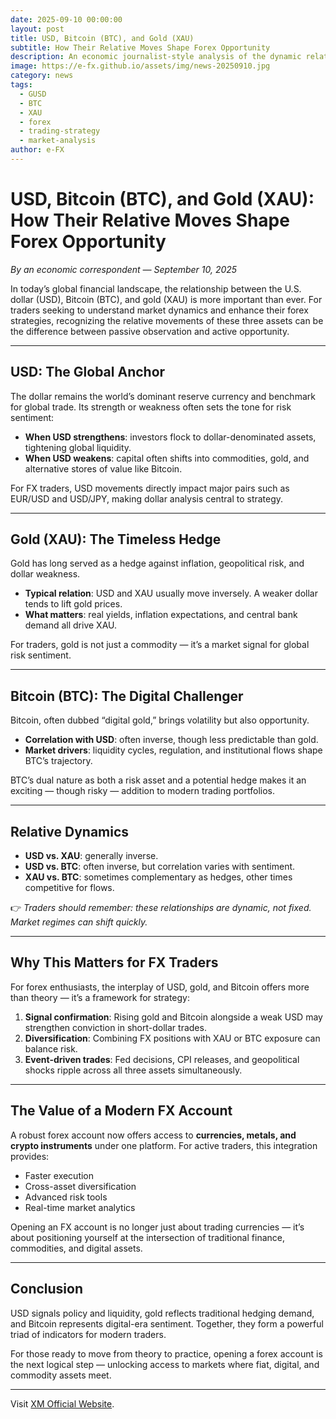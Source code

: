 ```yaml
---
date: 2025-09-10 00:00:00
layout: post
title: USD, Bitcoin (BTC), and Gold (XAU)
subtitle: How Their Relative Moves Shape Forex Opportunity
description: An economic journalist-style analysis of the dynamic relationship between the U.S. dollar (USD), Bitcoin (BTC), and gold (XAU). Learn how their correlations shape trading strategies and why opening a forex account gives traders a competitive edge.
image: https://e-fx.github.io/assets/img/news-20250910.jpg
category: news
tags:
  - GUSD
  - BTC
  - XAU
  - forex
  - trading-strategy
  - market-analysis
author: e-FX
---
```


# USD, Bitcoin (BTC), and Gold (XAU): How Their Relative Moves Shape Forex Opportunity

*By an economic correspondent — September 10, 2025*

In today’s global financial landscape, the relationship between the U.S. dollar (USD), Bitcoin (BTC), and gold (XAU) is more important than ever. For traders seeking to understand market dynamics and enhance their forex strategies, recognizing the relative movements of these three assets can be the difference between passive observation and active opportunity.

---

## USD: The Global Anchor

The dollar remains the world’s dominant reserve currency and benchmark for global trade. Its strength or weakness often sets the tone for risk sentiment:

- **When USD strengthens**: investors flock to dollar-denominated assets, tightening global liquidity.  
- **When USD weakens**: capital often shifts into commodities, gold, and alternative stores of value like Bitcoin.

For FX traders, USD movements directly impact major pairs such as EUR/USD and USD/JPY, making dollar analysis central to strategy.

---

## Gold (XAU): The Timeless Hedge

Gold has long served as a hedge against inflation, geopolitical risk, and dollar weakness.  

- **Typical relation**: USD and XAU usually move inversely. A weaker dollar tends to lift gold prices.  
- **What matters**: real yields, inflation expectations, and central bank demand all drive XAU.  

For traders, gold is not just a commodity — it’s a market signal for global risk sentiment.

---

## Bitcoin (BTC): The Digital Challenger

Bitcoin, often dubbed “digital gold,” brings volatility but also opportunity.  

- **Correlation with USD**: often inverse, though less predictable than gold.  
- **Market drivers**: liquidity cycles, regulation, and institutional flows shape BTC’s trajectory.  

BTC’s dual nature as both a risk asset and a potential hedge makes it an exciting — though risky — addition to modern trading portfolios.

---

## Relative Dynamics

- **USD vs. XAU**: generally inverse.  
- **USD vs. BTC**: often inverse, but correlation varies with sentiment.  
- **XAU vs. BTC**: sometimes complementary as hedges, other times competitive for flows.  

👉 *Traders should remember: these relationships are dynamic, not fixed. Market regimes can shift quickly.*

---

## Why This Matters for FX Traders

For forex enthusiasts, the interplay of USD, gold, and Bitcoin offers more than theory — it’s a framework for strategy:  

1. **Signal confirmation**: Rising gold and Bitcoin alongside a weak USD may strengthen conviction in short-dollar trades.  
2. **Diversification**: Combining FX positions with XAU or BTC exposure can balance risk.  
3. **Event-driven trades**: Fed decisions, CPI releases, and geopolitical shocks ripple across all three assets simultaneously.  

---

## The Value of a Modern FX Account

A robust forex account now offers access to **currencies, metals, and crypto instruments** under one platform. For active traders, this integration provides:  

- Faster execution  
- Cross-asset diversification  
- Advanced risk tools  
- Real-time market analytics  

Opening an FX account is no longer just about trading currencies — it’s about positioning yourself at the intersection of traditional finance, commodities, and digital assets.

---

## Conclusion

USD signals policy and liquidity, gold reflects traditional hedging demand, and Bitcoin represents digital-era sentiment. Together, they form a powerful triad of indicators for modern traders.  

For those ready to move from theory to practice, opening a forex account is the next logical step — unlocking access to markets where fiat, digital, and commodity assets meet.  

---


Visit [XM Official Website](https://clicks.pipaffiliates.com/c?c=550036&l=en&p=0).